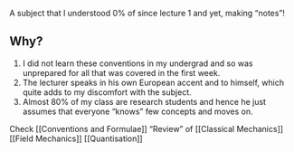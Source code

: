 A subject that I understood 0% of since lecture 1 and yet, making “notes”!
## Why?
1. I did not learn these conventions in my undergrad and so was unprepared for all that was covered in the first week.
2. The lecturer speaks in his own European accent and to himself, which quite adds to my discomfort with the subject.
3. Almost 80% of my class are research students and hence he just assumes that everyone “knows” few concepts and moves on.

Check [[Conventions and Formulae]]
 “Review” of [[Classical Mechanics]]
 [[Field Mechanics]]
 [[Quantisation]]
 